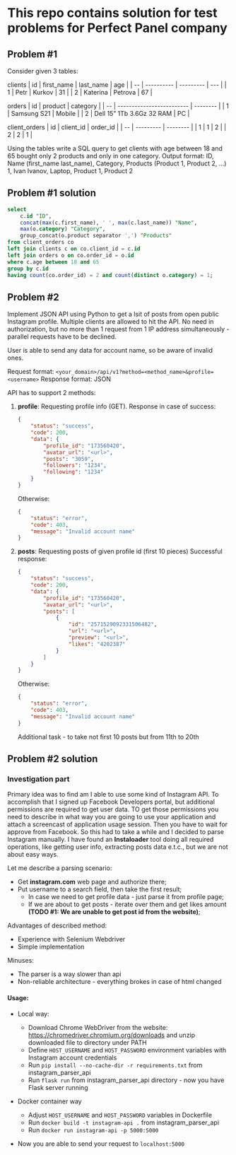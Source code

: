 # This repo contains solution for test problems for Perfect Panel company
## Problem #1

Consider given 3 tables:

clients
| id | first_name | last_name | age |
| -- | ---------- | --------- | --- |
| 1  | Petr       | Kurkov    | 31  |
| 2  | Katerina   | Petrova   | 67  |

orders
| id | product                   | category |
| -- | ------------------------- | -------- |
| 1  | Samsung S21               | Mobile   |
| 2  | Dell 15” 1Tb 3.6Gz 32 RAM | PC       |

client_orders
| id | client_id | order_id |
| -- | --------- | -------- |
| 1  | 1         | 2        |
| 2  | 2         | 1        |

Using the tables write a SQL query to get clients with age between 18 and 65 bought only 2 products and only in one category.
Output format:
    ID, Name (first_name last_name), Category, Products (Product 1, Product 2, ...)
     1,                 Ivan Ivanov,   Laptop, Product 1, Product 2

## Problem #1 solution

```sql
select
    c.id "ID",
    concat(max(c.first_name), ' ', max(c.last_name)) "Name",
    max(o.category) "Category",
    group_concat(o.product separator ',') "Products"
from client_orders co
left join clients c on co.client_id = c.id
left join orders o on co.order_id = o.id
where c.age between 18 and 65
group by c.id
having count(co.order_id) = 2 and count(distinct o.category) = 1;
```

## Problem #2
Implement JSON API using Python to get a lsit of posts from open public Instagram profile.
Multiple clients are allowed to hit the API.
No need in authorization, but no more than 1 request from 1 IP address simultaneously - parallel requests have to be declined.

User is able to send any data for account name, so be aware of invalid ones.

Request format: `<your_domain>/api/v1?method=<method_name>&profile=<username>`
Response format: JSON

API has to support 2 methods:
1. **profile**: Requesting profile info (GET).
    Response in case of success:
    ```json
    {
        "status": "success",
        "code": 200,
        "data": {
            "profile_id": "173560420",
            "avatar_url": "<url>",
            "posts": "3059",
            "followers": "1234",
            "following": "1234"
        }
    }
    ```
    Otherwise:
    ```json
    {
        "status": "error",
        "code": 403,
        "message": "Invalid account name"
    }
    ```

2. **posts**: Requesting posts of given profile id (first 10 pieces)
    Successful response:
    ```json
    {
        "status": "success",
        "code": 200,
        "data": {
            "profile_id": "173560420",
            "avatar_url": "<url>",
            "posts": [
                {
                    "id": "2571529092331506482",
                    "url": "<url>",
                    "preview": "<url>",
                    "likes": "4202387"
                }
            ]
        }
    }
    ```

    Otherwise:
    ```json
    {
        "status": "error",
        "code": 403,
        "message": "Invalid account name"
    }
    ```

    Additional task - to take not first 10 posts but from 11th to 20th

## Problem #2 solution

### Investigation part

Primary idea was to find am I able to use some kind of Instagram API. 
To accomplish that I signed up Facebook Developers portal, but additional permissions are required to get user data.
TO get those permissions you need to describe in what way you are going to use your application and attach a screencast of application usage session.
Then you have to wait for approve from Facebook. So this had to take a while and I decided to parse Instagram manually.
I have found an **Instaloader** tool doing all required operations, like getting user info, extracting posts data e.t.c., but we are not about easy ways.

Let me describe a parsing scenario:
- Get **instagram.com** web page and authorize there;
- Put username to a search field, then take the first result;
    - In case we need to get profile data - just parse it from profile page;
    - If we are about to get posts - iterate over them and get likes amount __(TODO #1: We are unable to get post id from the website)__;

Advantages of described method:
- Experience with Selenium Webdriver
- Simple implementation

Minuses:
- The parser is a way slower than api
- Non-reliable architecture - everything brokes in case of html changed

#### Usage: 
- Local way:
    - Download Chrome WebDriver from the website: https://chromedriver.chromium.org/downloads and unzip downloaded file to directory under PATH
    - Define `HOST_USERNAME` and `HOST_PASSWORD` environment variables with Instagram account credentials
    - Run `pip install --no-cache-dir -r requirements.txt` from instagram_parser_api
    - Run `flask run` from instagram_parser_api directory - now you have Flask server running

- Docker container way
    - Adjust `HOST_USERNAME` and `HOST_PASSWORD` variables in Dockerfile
    - Run `docker build -t instagram-api .` from instagram_parser_api
    - Run `docker run instagram-api -p 5000:5000`

- Now you are able to send your request to `localhost:5000`
